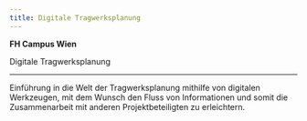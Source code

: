 ```yaml
---
title: Digitale Tragwerksplanung
---
```


**FH Campus Wien**

Digitale Tragwerksplanung 

---

Einführung in die Welt der Tragwerksplanung mithilfe von digitalen Werkzeugen, mit dem Wunsch den Fluss von Informationen und somit die Zusammenarbeit mit anderen Projektbeteiligten zu erleichtern.

